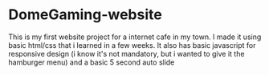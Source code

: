 # DomeGaming-website
This is my first website project for a internet cafe in my town. I made it using basic html/css that i learned in a few weeks. 
It also has basic javascript for responsive design (i know it's not mandatory, but i wanted to give it the hamburger menu) and a basic 5 second auto slide
